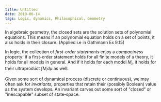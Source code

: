 ```yaml
---
title: Untitled
date: 2019-06-14
tags: Logic, dynamics, Philosophical, Geometry
---
```

In algebraic
geometry, the closed sets are the solution sets of polynomial equations.
This means if an polynomial equation holds on a set of points, it also
holds in their closure. (Applied i.e in Gathmann Ex 9.15)

In logic, the collection of *first-order statements* enjoy a
*compactness* property: if a first-order statement holds for all finite
models of a theory, it holds for all models in general. And if it holds
for each model $M_i$, it holds for their ultraproduct $\int M_i d\mu$ as
well.

Given some sort of dynamical process (discrete or continuous), we may
often ask for *invariants*, properties that retain their (possibly
Boolean) value as the system develops. An invariant carves out some sort
of "closed" or "inescapable" subset of state-space.
